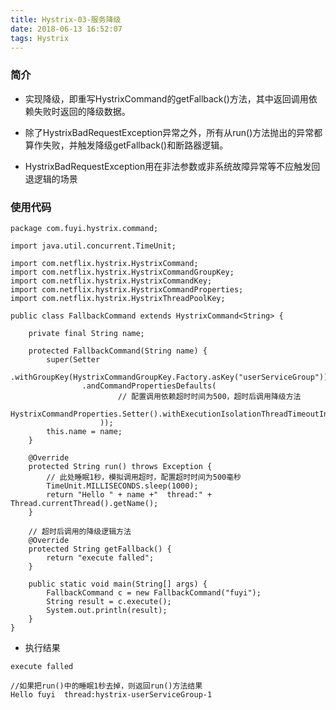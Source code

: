 ```yaml
---
title: Hystrix-03-服务降级
date: 2018-06-13 16:52:07
tags: Hystrix
---
```


### 简介
* 实现降级，即重写HystrixCommand的getFallback()方法，其中返回调用依赖失败时返回的降级数据。

* 除了HystrixBadRequestException异常之外，所有从run()方法抛出的异常都算作失败，并触发降级getFallback()和断路器逻辑。

* HystrixBadRequestException用在非法参数或非系统故障异常等不应触发回退逻辑的场景

### 使用代码
```
package com.fuyi.hystrix.command;

import java.util.concurrent.TimeUnit;

import com.netflix.hystrix.HystrixCommand;
import com.netflix.hystrix.HystrixCommandGroupKey;
import com.netflix.hystrix.HystrixCommandKey;
import com.netflix.hystrix.HystrixCommandProperties;
import com.netflix.hystrix.HystrixThreadPoolKey;

public class FallbackCommand extends HystrixCommand<String> {

	private final String name;
	
	protected FallbackCommand(String name) {
		super(Setter
				.withGroupKey(HystrixCommandGroupKey.Factory.asKey("userServiceGroup"))
				.andCommandPropertiesDefaults(
						// 配置调用依赖超时时间为500，超时后调用降级方法
						HystrixCommandProperties.Setter().withExecutionIsolationThreadTimeoutInMilliseconds(500)
					));
		this.name = name;
	}

	@Override
	protected String run() throws Exception {
		// 此处睡眠1秒，模拟调用超时，配置超时时间为500毫秒
		TimeUnit.MILLISECONDS.sleep(1000);
		return "Hello " + name +"  thread:" + Thread.currentThread().getName();
	}

	// 超时后调用的降级逻辑方法
	@Override
	protected String getFallback() {
		return "execute falled";
	}
	
	public static void main(String[] args) {
		FallbackCommand c = new FallbackCommand("fuyi");
		String result = c.execute();
		System.out.println(result);
	}
}

```
* 执行结果

```
execute falled

//如果把run()中的睡眠1秒去掉，则返回run()方法结果
Hello fuyi  thread:hystrix-userServiceGroup-1
```
